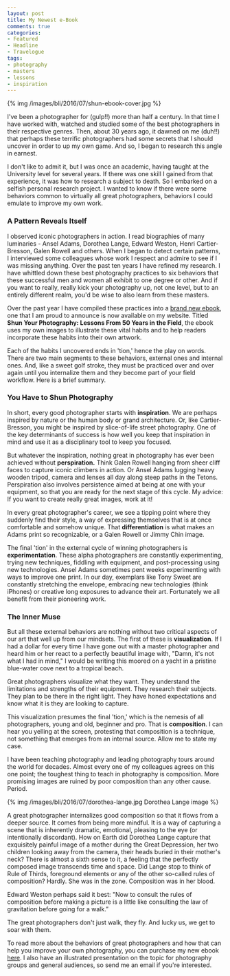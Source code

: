```yaml
---
layout: post
title: My Newest e-Book
comments: true
categories:
- Featured
- Headline
- Travelogue
tags:
- photography
- masters
- lessons
- inspiration
---
```


{% img /images/bli/2016/07/shun-ebook-cover.jpg %}

I've been a photographer for (gulp!!) more than half a century. In that time I have worked with, watched and studied some of the best photographers in their respective genres. Then, about 30 years ago, it dawned on me (duh!!) that perhaps these terrific photographers had some secrets that I should uncover in order to up my own game. And so, I began to research this angle in earnest.

<!--more-->

I don't like to admit it, but I was once an academic, having taught at the University level for several years. If there was one skill I gained from that experience, it was how to research a subject to death. So I embarked on a selfish personal research project. I wanted to know if there were some behaviors common to virtually all great photographers, behaviors I could emulate to improve my own work. 

### A Pattern Reveals Itself

I observed iconic photographers in action. I read biographies of many luminaries - Ansel Adams, Dorothea Lange, Edward Weston, Henri Cartier-Bresson, Galen Rowell and others. When I began to detect certain patterns, I interviewed some colleagues whose work I respect and admire to see if I was missing anything. Over the past ten years I have refined my research. I have whittled down these best photography practices to six behaviors that these successful men and women all exhibit to one degree or other. And if you want to really, really kick your photography up, not one level, but to an entirely different realm, you'd be wise to also learn from these masters. 

Over the past year I have compiled these practices into a [brand new ebook](http://shop.lesterpickerphoto.com/page/115), one that I am proud to announce is now available on my website. Titled **Shun Your Photography: Lessons From 50 Years in the Field**, the ebook uses my own images to illustrate these vital habits and to help readers incorporate these habits into their own artwork. 

Each of the habits I uncovered ends in 'tion,' hence the play on words. There are two main segments to these behaviors, external ones and internal ones. And, like a sweet golf stroke, they must be practiced over and over again until you internalize them and they become part of your field workflow. Here is a brief summary. 

### You Have to Shun Photography

In short, every good photographer starts with **inspiration**. We are perhaps inspired by nature or the human body or grand architecture. Or, like Cartier-Bresson, you might be inspired by slice-of-life street photography. One of the key determinants of success is how well you keep that inspiration in mind and use it as a disciplinary tool to keep you focused.  

But whatever the inspiration, nothing great in photography has ever been achieved without **perspiration.** Think Galen Rowell hanging from sheer cliff faces to capture iconic climbers in action. Or Ansel Adams lugging heavy wooden tripod, camera and lenses all day along steep paths in the Tetons. Perspiration also involves persistence aimed at being at one with your equipment, so that you are ready for the next stage of this cycle. My advice: If you want to create really great images, work at it!

In every great photographer's career, we see a tipping point where they suddenly find their style, a way of expressing themselves that is at once comfortable and somehow unique. That **differentiation** is what makes an Adams print so recognizable, or a Galen Rowell or Jimmy Chin image. 

The final 'tion' in the external cycle of winning photographers is **experimentation**. These alpha photographers are constantly experimenting, trying new techniques, fiddling with equipment, and post-processing using new technologies. Ansel Adams sometimes pent weeks experimenting with ways to improve one print. In our day, exemplars like Tony Sweet are constantly stretching the envelope, embracing new technologies (think iPhones) or creative long exposures to advance their art. Fortunately we all benefit from their pioneering work. 

### The Inner Muse

But all these external behaviors are nothing without two critical aspects of our art that well up from our mindsets. The first of these is **visualization**. If I had a dollar for every time I have gone out with a master photographer and heard him or her react to a perfectly beautiful image with, "Damn, it's not what I had in mind," I would be writing this moored on a yacht in a pristine blue-water cove next to a tropical beach. 

Great photographers visualize what they want. They understand the limitations and strengths of their equipment. They research their subjects. They plan to be there in the right light. They have honed expectations and know what it is they are looking to capture. 

This visualization presumes the final 'tion,' which is the nemesis of all photographers, young and old, beginner and pro. That is **composition**. I can hear you yelling at the screen, protesting that composition is a technique, not something that emerges from an internal source. Allow me to state my case. 

I have been teaching photography and leading photography tours around the world for decades. Almost every one of my colleagues agrees on this one point; the toughest thing to teach in photography is composition. More promising images are ruined by poor composition than any other cause. Period. 

{% img /images/bli/2016/07/dorothea-lange.jpg Dorothea Lange image %}

A great photographer internalizes good composition so that it flows from a deeper source. It comes from being more mindful. It is a way of capturing a scene that is inherently dramatic, emotional, pleasing to the eye (or intentionally discordant). How on Earth did Dorothea Lange capture that exquisitely painful image of a mother during the Great Depression, her two children looking away from the camera, their heads buried in their mother's neck? There is almost a sixth sense to it, a feeling that the perfectly composed image transcends time and space. Did Lange stop to think of Rule of Thirds, foreground elements or any of the other so-called rules of composition? Hardly. She was in the zone. Composition was in her blood. 

Edward Weston perhaps said it best: "Now to consult the rules of composition before making a picture is a little like consulting the law of gravitation before going for a walk.” 

The great photographers don't just walk, they fly. And lucky us, we get to soar with them. 

To read more about the behaviors of great photographers and how that can help you improve your own photography, you can purchase my new ebook [here](http://shop.lesterpickerphoto.com/page/115). I also have an illustrated presentation on the topic for photography groups and general audiences, so send me an email if you're interested. 
